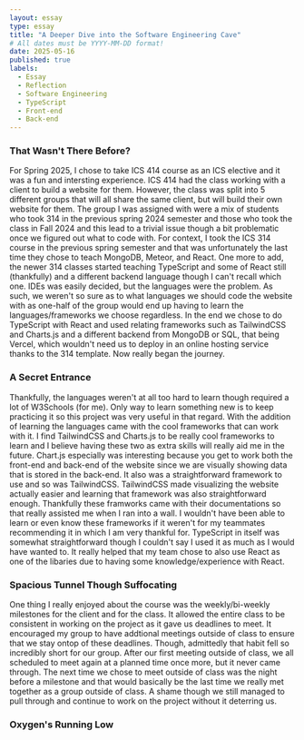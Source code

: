 ```yaml
---
layout: essay
type: essay
title: "A Deeper Dive into the Software Engineering Cave"
# All dates must be YYYY-MM-DD format!
date: 2025-05-16
published: true
labels:
  - Essay
  - Reflection
  - Software Engineering
  - TypeScript
  - Front-end
  - Back-end
---
```

### That Wasn't There Before?
For Spring 2025, I chose to take ICS 414 course as an ICS elective and it was a fun and intersting experience. ICS 414 had the class working with a client to build a website for them. However, the class was split into 5 different groups that will all share the same client, but will build their own website for them. The group I was assigned with were a mix of students who took 314 in the previous spring 2024 semester and those who took the class in Fall 2024 and this lead to a trivial issue though a bit problematic once we figured out what to code with. For context, I took the ICS 314 course in the previous spring semester and that was unfortunately the last time they chose to teach MongoDB, Meteor, and React. One more to add, the newer 314 classes started teaching TypeScript and some of React still (thankfully) and a different backend language though I can't recall which one. IDEs was easily decided, but the languages were the problem. As such, we weren't so sure as to what languages we should code the website with as one-half of the group would end up having to learn the languages/frameworks we choose regardless. In the end we chose to do TypeScript with React and used relating frameworks such as TailwindCSS and Charts.js and a different backend from MongoDB or SQL, that being Vercel, which wouldn't need us to deploy in an online hosting service thanks to the 314 template. Now really began the journey.   

### A Secret Entrance
Thankfully, the languages weren't at all too hard to learn though required a lot of W3Schools (for me). Only way to learn something new is to keep practicing it so this project was very useful in that regard. With the addition of learning the languages came with the cool frameworks that can work with it. I find TailwindCSS and Charts.js to be really cool frameworks to learn and I believe having these two as extra skills will really aid me in the future. Chart.js especially was interesting because you get to work both the front-end and back-end of the website since we are visually showing data that is stored in the back-end. It also was a straightforward framework to use and so was TailwindCSS. TailwindCSS made visualizing the website actually easier and learning that framework was also straightforward enough. Thankfully these framworks came with their documentations so that really assisted me when I ran into a wall. I wouldn't have been able to learn or even know these frameworks if it weren't for my teammates recommending it in which I am very thankful for. TypeScript in itself was somewhat straightforward though I couldn't say I used it as much as I would have wanted to. It really helped that my team chose to also use React as one of the libaries due to having some knowledge/experience with React.

### Spacious Tunnel Though Suffocating
One thing I really enjoyed about the course was the weekly/bi-weekly milestones for the client and for the class. It allowed the entire class to be consistent in working on the project as it gave us deadlines to meet. It encouraged my group to have addtional meetings outside of class to ensure that we stay ontop of these deadlines. Though, admittedly that habit fell so incredibly short for our group. After our first meeting outside of class, we all scheduled to meet again at a planned time once more, but it never came through. The next time we chose to meet outside of class was the night before a milestone and that would basically be the last time we really met together as a group outside of class. A shame though we still managed to pull through and continue to work on the project without it deterring us. 

### Oxygen's Running Low

